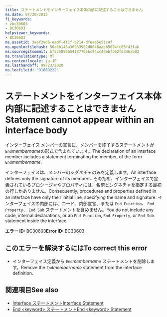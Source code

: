 ```yaml
---
title: ステートメントをインターフェイス本体内部に記述することはできません
ms.date: 07/20/2015
f1_keywords:
- vbc30603
- BC30603
helpviewer_keywords:
- BC30603
ms.assetid: 3aef29d6-eadf-4f1f-b214-dfeae5e51c4f
ms.openlocfilehash: 56a6b146a30933962d0048aaeb5694fc05f43fab
ms.sourcegitcommit: bf5c5850654187705bc94cc40ebfb62fe346ab02
ms.translationtype: MT
ms.contentlocale: ja-JP
ms.lasthandoff: 09/23/2020
ms.locfileid: "91089222"
---
```

# <a name="statement-cannot-appear-within-an-interface-body"></a><span data-ttu-id="26ac8-102">ステートメントをインターフェイス本体内部に記述することはできません</span><span class="sxs-lookup"><span data-stu-id="26ac8-102">Statement cannot appear within an interface body</span></span>

<span data-ttu-id="26ac8-103">インターフェイス メンバーの宣言に、メンバーを終了するステートメントが `End`*membername*の形式で含まれています。</span><span class="sxs-lookup"><span data-stu-id="26ac8-103">The declaration of an interface member includes a statement terminating the member, of the form `End`*membername*.</span></span>  
  
 <span data-ttu-id="26ac8-104">インターフェイスは、メンバーのシグネチャのみを定義します。</span><span class="sxs-lookup"><span data-stu-id="26ac8-104">An interface defines only the signature of its members.</span></span> <span data-ttu-id="26ac8-105">そのため、インターフェイスで定義されているプロシージャやプロパティには、名前とシグネチャを指定する最初の行しかありません。</span><span class="sxs-lookup"><span data-stu-id="26ac8-105">Consequently, procedures and properties defined in an interface have only their initial line, specifying the name and signature.</span></span> <span data-ttu-id="26ac8-106">インターフェイスの内部には、コード、内部宣言、または `End Function`、 `End Property`、 `End Sub` ステートメントを含めません。</span><span class="sxs-lookup"><span data-stu-id="26ac8-106">You do not include any code, internal declarations, or an `End Function`, `End Property`, or `End Sub` statement inside the interface.</span></span>  
  
 <span data-ttu-id="26ac8-107">**エラー ID:** BC30603</span><span class="sxs-lookup"><span data-stu-id="26ac8-107">**Error ID:** BC30603</span></span>  
  
## <a name="to-correct-this-error"></a><span data-ttu-id="26ac8-108">このエラーを解決するには</span><span class="sxs-lookup"><span data-stu-id="26ac8-108">To correct this error</span></span>  
  
- <span data-ttu-id="26ac8-109">インターフェイス定義から `End`*membername* ステートメントを削除します。</span><span class="sxs-lookup"><span data-stu-id="26ac8-109">Remove the `End`*membername* statement from the interface definition.</span></span>  
  
## <a name="see-also"></a><span data-ttu-id="26ac8-110">関連項目</span><span class="sxs-lookup"><span data-stu-id="26ac8-110">See also</span></span>

- [<span data-ttu-id="26ac8-111">Interface ステートメント</span><span class="sxs-lookup"><span data-stu-id="26ac8-111">Interface Statement</span></span>](../language-reference/statements/interface-statement.md)
- [<span data-ttu-id="26ac8-112">End \<keyword> ステートメント</span><span class="sxs-lookup"><span data-stu-id="26ac8-112">End \<keyword> Statement</span></span>](../language-reference/statements/end-keyword-statement.md)
